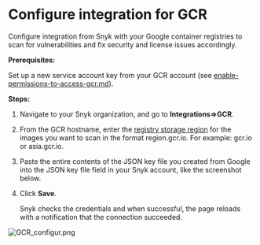# Configure integration for GCR

Configure integration from Snyk with your Google container registries to scan for vulnerabilities and fix security and license issues accordingly.

**Prerequisites:**

Set up a new service account key from your GCR account (see [enable-permissions-to-access-gcr.md](enable-permissions-to-access-gcr.md "mention")).

**Steps:**

1. Navigate to your Snyk organization, and go to **Integrations=>GCR**.
2. From the GCR hostname, enter the [registry storage region](https://cloud.google.com/container-registry/docs/pushing-and-pulling) for the images you want to scan in the format region.gcr.io. For example: gcr.io or asia.gcr.io.
3. Paste the entire contents of the JSON key file you created from Google into the JSON key file field in your Snyk account, like the screenshot below.
4.  Click **Save**.

    Snyk checks the credentials and when successful, the page reloads with a notification that the connection succeeded.

![GCR\_configur.png](../../../../.gitbook/assets/uuid-47cf04cb-248e-5d0f-d35a-f36fbb624614-en.png)
